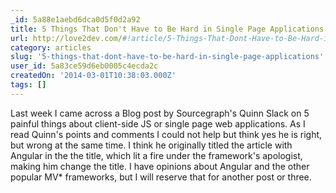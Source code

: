 ```yaml
---
_id: 5a88e1aebd6dca0d5f0d2a92
title: 5 Things That Don't Have to Be Hard in Single Page Applications
url: http://love2dev.com/#!article/5-Things-That-Dont-Have-to-Be-Hard-in-Single-Page-Applications
category: articles
slug: '5-things-that-dont-have-to-be-hard-in-single-page-applications'
user_id: 5a83ce59d6eb0005c4ecda2c
createdOn: '2014-03-01T10:38:03.000Z'
tags: []
---
```


Last week I came across a Blog post by Sourcegraph's Quinn Slack on 5 painful things about client-side JS or single page web applications. As I read Quinn's points and comments I could not help but think yes he is right, but wrong at the same time. I think he originally titled the article with Angular in the the title, which lit a fire under the framework's apologist, making him change the title. I have opinions about Angular and the other popular MV* frameworks, but I will reserve that for another post or three.
